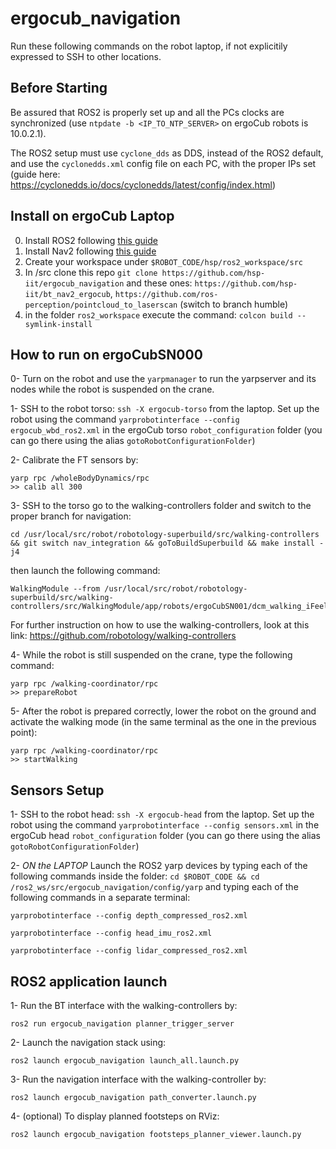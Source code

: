 # ergocub_navigation
Run these following commands on the robot laptop, if not explicitily expressed to SSH to other locations.

## Before Starting
Be assured that ROS2 is properly set up and all the PCs clocks are synchronized (use `ntpdate -b <IP_TO_NTP_SERVER>` on ergoCub robots is 10.0.2.1).

The ROS2 setup must use `cyclone_dds` as DDS, instead of the ROS2 default, and use the `cyclonedds.xml` config file on each PC, with the proper IPs set (guide here: https://cyclonedds.io/docs/cyclonedds/latest/config/index.html)

## Install on ergoCub Laptop
0) Install ROS2 following [this guide](https://docs.ros.org/en/iron/Installation/Ubuntu-Install-Debs.html)
1) Install Nav2 following [this guide](https://docs.nav2.org/development_guides/build_docs/index.html)
2) Create your workspace under `$ROBOT_CODE/hsp/ros2_workspace/src`
3) In /src clone this repo `git clone https://github.com/hsp-iit/ergocub_navigation` and these ones: `https://github.com/hsp-iit/bt_nav2_ergocub`, `https://github.com/ros-perception/pointcloud_to_laserscan` (switch to branch humble)
4) in the folder `ros2_workspace` execute the command: ```colcon build --symlink-install```


## How to run on ergoCubSN000

0- Turn on the robot and use the `yarpmanager` to run the yarpserver and its nodes while the robot is suspended on the crane.

1- SSH to the robot torso: `ssh -X ergocub-torso` from the laptop. Set up the robot using the command `yarprobotinterface --config ergocub_wbd_ros2.xml` in the ergoCub torso `robot_configuration` folder (you can go there using the alias `gotoRobotConfigurationFolder`)

2- Calibrate the FT sensors by:

```
yarp rpc /wholeBodyDynamics/rpc
>> calib all 300
```

3- SSH to the torso go to the walking-controllers folder and switch to the proper branch for navigation:
```
cd /usr/local/src/robot/robotology-superbuild/src/walking-controllers && git switch nav_integration && goToBuildSuperbuild && make install -j4
```
then launch the following command:
```
WalkingModule --from /usr/local/src/robot/robotology-superbuild/src/walking-controllers/src/WalkingModule/app/robots/ergoCubSN001/dcm_walking_iFeel_joint_retargeting_navigation_strict.ini
```
For further instruction on how to use the walking-controllers, look at this link: https://github.com/robotology/walking-controllers

4- While the robot is still suspended on the crane, type the following command:

```
yarp rpc /walking-coordinator/rpc
>> prepareRobot
```

5- After the robot is prepared correctly, lower the robot on the ground and activate the walking mode (in the same terminal as the one in the previous point):
```
yarp rpc /walking-coordinator/rpc
>> startWalking
```
## Sensors Setup

1- SSH to the robot head: `ssh -X ergocub-head` from the laptop. Set up the robot using the command `yarprobotinterface --config sensors.xml` in the ergoCub head `robot_configuration` folder (you can go there using the alias `gotoRobotConfigurationFolder`)

2- *ON the LAPTOP* Launch the ROS2 yarp devices by typing each of the following commands inside the folder: `cd $ROBOT_CODE && cd /ros2_ws/src/ergocub_navigation/config/yarp` and typing each of the following commands in a separate terminal:

```
yarprobotinterface --config depth_compressed_ros2.xml
```

```
yarprobotinterface --config head_imu_ros2.xml
```

```
yarprobotinterface --config lidar_compressed_ros2.xml
```


## ROS2 application launch

1- Run the BT interface with the walking-controllers by: 
  ```
  ros2 run ergocub_navigation planner_trigger_server
  ```

2- Launch the navigation stack using: 
  ```
  ros2 launch ergocub_navigation launch_all.launch.py
  ```

3- Run the navigation interface with the walking-controller by: 
  ```
  ros2 launch ergocub_navigation path_converter.launch.py
  ```

4- (optional) To display planned footsteps on RViz: 
  ```
  ros2 launch ergocub_navigation footsteps_planner_viewer.launch.py
  ```


